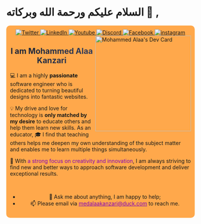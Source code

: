 # السلام عليكم ورحمة الله وبركاته 👋 ,

<div align=center style='background:#ffa84b;border-radius:10px; padding:10px;'>
<a href="https://twitter.com/MedAlaaKanzari">
     <img
     src="https://img.shields.io/static/v1?logo=twitter&style=flat-square&color=0072b1&label=Twitter&message=%E2%98%86"
      alt="Twitter"
    />
  </a>
  <a href="https://www.linkedin.com/in/medalaakanzari">
    <img
      src="https://img.shields.io/static/v1?logo=linkedin&style=flat-square&color=0072b1&label=LinkedIn&message=%E2%98%86"
      alt="LinkedIn"
    />
  </a>
<a href="https://www.youtube.com/@medalaakanzari">
    <img
     src="https://img.shields.io/static/v1?logo=youtube&style=flat-square&color=0072b1&label=Youtube&message=%E2%98%86"
      alt="Youtube"
    />
  </a>
  <a href="https://discord.gg/bDEqfX79ZD">
    <img
      src="https://img.shields.io/static/v1?logo=discord&style=flat-square&color=0072b1&label=Discord&message=%E2%98%86"
      alt="Discord"
    />
  </a>
  <a href="https://www.facebook.com/medalaakanzari">
    <img
      src="https://img.shields.io/static/v1?logo=facebook&style=flat-square&color=0072b1&label=Facebook&message=%E2%98%86"
      alt="Facebook"
    />
  </a>
  <a href="https://www.instagram.com/mohammedalaakanzari/">
    <img
      src="https://img.shields.io/static/v1?logo=instagram&style=flat-square&color=0072b1&label=Instagram&message=%E2%98%86"
      alt="instagram"
    />
  </a>

<div align="left" >

  <a href="https://app.daily.dev/med_Alaa">
  <img src="https://api.daily.dev/devcards/493062ee47bc457b8f03b99b8cd5b122.png?r=vbl"
  width="256"
  style="margin-left:5px"
      align="right" alt="Mohammed Alaa's Dev Card"/>
  </a>
</div>

<h2 style='
  background: linear-gradient(112.1deg, rgb(32, 38, 57) 11.4%, rgb(63, 76, 119) 70.2%);
  -webkit-background-clip: text;
  -webkit-text-fill-color: transparent;'>I am Mohammed Alaa Kanzari </h2>

<div align=left ' >
💻 I am a highly <b style="color:#0e1217">passionate</b> software engineer who is dedicated to turning beautiful designs into fantastic websites.

💡 My drive and love for technology is <b>only matched by my desire</b> to educate others and help them learn new skills. As an educator, 🎓 I find that teaching others helps me deepen my own understanding of the subject matter and enables me to learn multiple things simultaneously.

🚀 With <span style='color:#8100bc'>a strong focus on creativity and innovation</span>, I am always striving to find new and better ways to approach software development and deliver exceptional results.

</div>
<br />

<ul>
  <li>  💬 Ask me about anything, I am happy to help;
</li>
  <li> 📫 Please email via <a href="mailto:medalaakanzari@duck.com" style='color:#8100bc' e>medalaakanzari@duck.com</a> to reach me.</li>
</ul>
